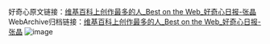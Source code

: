好奇心原文链接：[维基百科上创作最多的人_Best on the Web_好奇心日报-张晶](https://www.qdaily.com/articles/1535.html)
WebArchive归档链接：[维基百科上创作最多的人_Best on the Web_好奇心日报-张晶](http://web.archive.org/web/20190623145933/https://www.qdaily.com/articles/1535.html)
![image](http://ww3.sinaimg.cn/large/007d5XDply1g3v4ec7gzxj30u021idup)